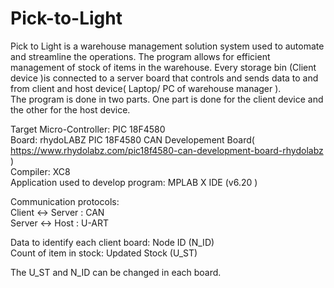 # Pick-to-Light
Pick to Light is a warehouse management solution system used to automate and streamline the operations. The program allows for efficient management of stock of items in the warehouse. Every storage bin (Client device )is connected to a server board that controls and sends data to and from client and host device( Laptop/ PC of warehouse manager ).  
The program is done in two parts. One part is done for the client device and the other for the host device.  

Target Micro-Controller: PIC 18F4580  
Board: rhydoLABZ PIC 18F4580 CAN Developement Board( https://www.rhydolabz.com/pic18f4580-can-development-board-rhydolabz )  
Compiler: XC8  
Application used to develop program: MPLAB X IDE (v6.20 )  

Communication protocols:  
Client <-> Server : CAN  
Server <-> Host   : U-ART  

Data to identify each client board: Node ID (N_ID)  
Count of item in stock: Updated Stock (U_ST)  

The U_ST and N_ID can be changed in each board.  
